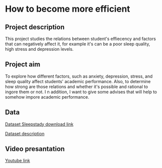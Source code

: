 # How to become more efficient

## Project description
This project studies the relations between student's effiecency and factors that can negatively affect it, for example it's can
be a poor sleep quality, high stress and depression levels.

## Project aim
To explore how different factors, such as anxiety, depression, stress, and sleep quality affect students' academic performance. 
Also, to determine how strong are those relations and whether it's possible and rational to ingore them or not. I
n addition, I want to give some advises that will help to somehow impore academic performance.

## Data
[Dataset Sleepstady download link](lock5stat.com/datapage1e.html)

[Dataset description](https://rdrr.io/cran/Lock5withR/man/SleepStudy.html#heading-3)

## Video presantation

[Youtube link](https://youtu.be/QMHxMWVqs58)
